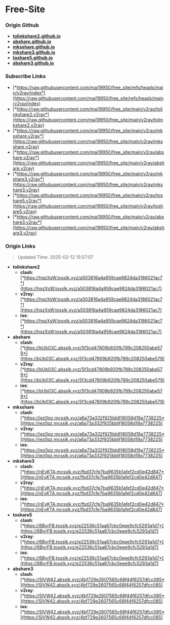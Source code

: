 # Free-Site

### Origin Github

- [**tolinkshare2.github.io**](https://github.com/tolinkshare2/tolinkshare2.github.io)
- [**abshare.github.io**](https://github.com/abshare/abshare.github.io)
- [**mksshare.github.io**](https://github.com/mksshare/mksshare.github.io)
- [**mkshare3.github.io**](https://github.com/mkshare3/mkshare3.github.io)
- [**toshare5.github.io**](https://github.com/toshare5/toshare5.github.io)
- [**abshare3.github.io**](https://github.com/abshare3/abshare3.github.io)

### Subscribe Links

- [*https://raw.githubusercontent.com/mai19950/free_site/refs/heads/main/v2ray/index*](https://raw.githubusercontent.com/mai19950/free_site/refs/heads/main/v2ray/index)
- [*https://raw.githubusercontent.com/mai19950/free_site/main/v2ray/tolinkshare2.v2ray*](https://raw.githubusercontent.com/mai19950/free_site/main/v2ray/tolinkshare2.v2ray)
- [*https://raw.githubusercontent.com/mai19950/free_site/main/v2ray/mksshare.v2ray*](https://raw.githubusercontent.com/mai19950/free_site/main/v2ray/mksshare.v2ray)
- [*https://raw.githubusercontent.com/mai19950/free_site/main/v2ray/abshare.v2ray*](https://raw.githubusercontent.com/mai19950/free_site/main/v2ray/abshare.v2ray)
- [*https://raw.githubusercontent.com/mai19950/free_site/main/v2ray/mkshare3.v2ray*](https://raw.githubusercontent.com/mai19950/free_site/main/v2ray/mkshare3.v2ray)
- [*https://raw.githubusercontent.com/mai19950/free_site/main/v2ray/toshare5.v2ray*](https://raw.githubusercontent.com/mai19950/free_site/main/v2ray/toshare5.v2ray)
- [*https://raw.githubusercontent.com/mai19950/free_site/main/v2ray/abshare3.v2ray*](https://raw.githubusercontent.com/mai19950/free_site/main/v2ray/abshare3.v2ray)

### Origin Links

> Updated Time: 2025-02-12 15:57:07

- **tolinkshare2**
  - **clash**: [*https://hqzXsW.tosslk.xyz/a503816a4a959cae9824da3186021ac7*](https://hqzXsW.tosslk.xyz/a503816a4a959cae9824da3186021ac7)
  - **v2ray**: [*https://hqzXsW.tosslk.xyz/a503816a4a959cae9824da3186021ac7*](https://hqzXsW.tosslk.xyz/a503816a4a959cae9824da3186021ac7)
  - **ios**: [*https://hqzXsW.tosslk.xyz/a503816a4a959cae9824da3186021ac7*](https://hqzXsW.tosslk.xyz/a503816a4a959cae9824da3186021ac7)
- **abshare**
  - **clash**: [*https://bUb03C.absslk.xyz/5f3cd47809b920fb789c208250abe579*](https://bUb03C.absslk.xyz/5f3cd47809b920fb789c208250abe579)
  - **v2ray**: [*https://bUb03C.absslk.xyz/5f3cd47809b920fb789c208250abe579*](https://bUb03C.absslk.xyz/5f3cd47809b920fb789c208250abe579)
  - **ios**: [*https://bUb03C.absslk.xyz/5f3cd47809b920fb789c208250abe579*](https://bUb03C.absslk.xyz/5f3cd47809b920fb789c208250abe579)
- **mksshare**
  - **clash**: [*https://iez0pz.mcsslk.xyz/a6a73a332f925bb918058d19a7738225*](https://iez0pz.mcsslk.xyz/a6a73a332f925bb918058d19a7738225)
  - **v2ray**: [*https://iez0pz.mcsslk.xyz/a6a73a332f925bb918058d19a7738225*](https://iez0pz.mcsslk.xyz/a6a73a332f925bb918058d19a7738225)
  - **ios**: [*https://iez0pz.mcsslk.xyz/a6a73a332f925bb918058d19a7738225*](https://iez0pz.mcsslk.xyz/a6a73a332f925bb918058d19a7738225)
- **mkshare3**
  - **clash**: [*https://nEyKTA.mcsslk.xyz/fbd37cfe7ba9635b1afef2cd0e42d847*](https://nEyKTA.mcsslk.xyz/fbd37cfe7ba9635b1afef2cd0e42d847)
  - **v2ray**: [*https://nEyKTA.mcsslk.xyz/fbd37cfe7ba9635b1afef2cd0e42d847*](https://nEyKTA.mcsslk.xyz/fbd37cfe7ba9635b1afef2cd0e42d847)
  - **ios**: [*https://nEyKTA.mcsslk.xyz/fbd37cfe7ba9635b1afef2cd0e42d847*](https://nEyKTA.mcsslk.xyz/fbd37cfe7ba9635b1afef2cd0e42d847)
- **toshare5**
  - **clash**: [*https://6ByrFB.tosslk.xyz/e22536c51aa67cbc0eee9cfc5293a1d7*](https://6ByrFB.tosslk.xyz/e22536c51aa67cbc0eee9cfc5293a1d7)
  - **v2ray**: [*https://6ByrFB.tosslk.xyz/e22536c51aa67cbc0eee9cfc5293a1d7*](https://6ByrFB.tosslk.xyz/e22536c51aa67cbc0eee9cfc5293a1d7)
  - **ios**: [*https://6ByrFB.tosslk.xyz/e22536c51aa67cbc0eee9cfc5293a1d7*](https://6ByrFB.tosslk.xyz/e22536c51aa67cbc0eee9cfc5293a1d7)
- **abshare3**
  - **clash**: [*https://SlVW42.absslk.xyz/4bf729e2607565c68f44f6257dfcc085*](https://SlVW42.absslk.xyz/4bf729e2607565c68f44f6257dfcc085)
  - **v2ray**: [*https://SlVW42.absslk.xyz/4bf729e2607565c68f44f6257dfcc085*](https://SlVW42.absslk.xyz/4bf729e2607565c68f44f6257dfcc085)
  - **ios**: [*https://SlVW42.absslk.xyz/4bf729e2607565c68f44f6257dfcc085*](https://SlVW42.absslk.xyz/4bf729e2607565c68f44f6257dfcc085)
